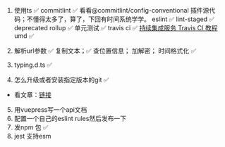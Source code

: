 1. 使用ts ✅ 
  commitlint ✅ 看看@commitlint/config-conventional 插件源代码；不懂得太多了，算了，下回有时间系统学学。
  eslint ✅ 
  lint-staged ✅ deprecated
  rollup ✅ 
  单元测试 ✅
  travis ci ✅ [持续集成服务 Travis CI 教程](https://www.ruanyifeng.com/blog/2017/12/travis_ci_tutorial.html)
  umd ✅
2. 解析url参数 ✅
   复制文本；✅
   查位置信息；
   加解密；
   时间格式化 ✅
   
3. typing.d.ts ✅
4. 怎么升级或者安装指定版本的git ✅
 - 看文章：[链接](https://blog.csdn.net/weixin_44607611/article/details/113655989)
5. 用vuepress写一个api文档
6. 配置一个自己的eslint rules然后发布一下
7. 发npm 包 ✅
8. jest 支持esm 
